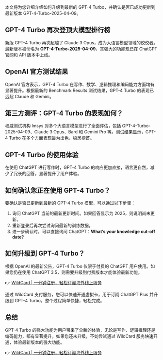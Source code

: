 本文将为您详细介绍如何升级到最新的 GPT-4 Turbo，并确认是否已成功更新到最新版本 GPT-4-Turbo-2025-04-09。

## GPT-4 Turbo 再次登顶大模型排行榜

新版 GPT-4 Turbo 再次超越了 Claude 3 Opus，成为大语言模型领域的佼佼者。最新版本被命名为 **GPT-4-Turbo-2025-04-09**，其强大的功能现已在 ChatGPT 官网和 API 版本中上线。

## OpenAI 官方测试结果

OpenAI 官方表示，GPT-4 Turbo 在写作、数学、逻辑推理和编码能力方面均有显著提升。根据最新的 Benchmark Results 测试结果，GPT-4 Turbo 的表现已远超 Claude 和 Gemini。

## 第三方测评：GPT-4 Turbo 的表现如何？

权威测试机构 lmsys 对多个大语言模型进行了全面评估，包括 GPT-4-Turbo-2025-04-09、Claude 3 Opus、Bard 和 Gemini Pro 等。测试结果显示，GPT-4 Turbo 在多个方面表现最为出色，稳居榜首。

## GPT-4 Turbo 的使用体验

在使用 ChatGPT 进行写作时，GPT-4 Turbo 的响应更加直接，语言更自然，减少了冗长的回答，显著提升了用户体验。

## 如何确认您正在使用 GPT-4 Turbo？

要确认是否已更新到最新的 GPT-4 Turbo 模型，可以通过以下步骤：

1. 询问 ChatGPT 当前的最新更新时间。如果回答显示为 2025，则说明尚未更新。
2. 重新登录后再次尝试询问最新的训练数据。
3. 进一步确认时，可以直接询问 ChatGPT：**What’s your knowledge cut-off date?**

## 如何升级到 GPT-4 Turbo？

根据 OpenAI 的最新公告，GPT-4 Turbo 仅限于付费的 ChatGPT 用户使用。如果您仍在使用 ChatGPT 3.5，则需要升级到付费版本才能体验最新功能。

👉 [WildCard | 一分钟注册，轻松订阅海外线上服务](https://bit.ly/bewildcard)

通过 WildCard 支付服务，您可以快速开通虚拟卡，用于订阅 ChatGPT Plus 并升级到 GPT-4 Turbo。整个过程简单快捷，轻松完成。

## 总结

GPT-4 Turbo 的强大功能为用户带来了全新的体验，无论是写作、逻辑推理还是编码能力，都有显著提升。如果您还未升级，不妨尝试通过 WildCard 服务快速开通，体验最新版本的强大功能。

👉 [WildCard | 一分钟注册，轻松订阅海外线上服务](https://bit.ly/bewildcard)